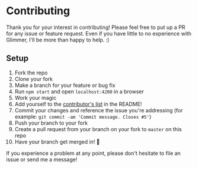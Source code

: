 # Contributing

Thank you for your interest in contributing! Please feel free to put up a PR for any issue or feature request.
Even if you have little to no experience with Glimmer, I'll be more than happy to help. :)

## Setup

1. Fork the repo
2. Clone your fork
3. Make a branch for your feature or bug fix
4. Run `npm start` and open `localhost:4200` in a browser
5. Work your magic
6. Add yourself to the [contributor's list](https://github.com/mhadaily/glimmer-hn-pwa#contributors) in the README!
7. Commit your changes and reference the issue you're addressing (for example: `git commit -am 'Commit message. Closes #5'`)
8. Push your branch to your fork
9. Create a pull request from your branch on your fork to `master` on this repo
10. Have your branch get merged in! :star2:

If you experience a problem at any point, please don't hesitate to file an issue or send me a message!
